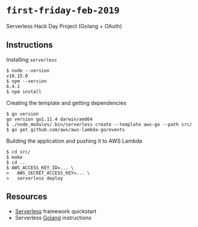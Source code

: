 # `first-friday-feb-2019`

Serverless Hack Day Project (Golang + OAuth)

## Instructions

Installing `serverless`

```
$ node --version
v10.15.0
$ npm --version
6.4.1
$ npm install
```

Creating the template and getting dependencies

```
$ go version
go version go1.11.4 darwin/amd64
$ ./node_modules/.bin/serverless create --template aws-go --path src/
$ go get github.com/aws/aws-lambda-go/events
```

Building the application and pushing it to AWS Lambda

```
$ cd src/
$ make
$ cd ..
$ AWS_ACCESS_KEY_ID=... \
>   AWS_SECRET_ACCESS_KEY=... \
>   serverless deploy
```

## Resources

- [Serverless][1] framework quickstart
- Serverless [Golang][2] instructions

[1]: https://serverless.com/framework/docs/providers/aws/guide/quick-start/
[2]: https://serverless.com/blog/framework-example-golang-lambda-support/
